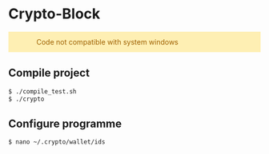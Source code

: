 <style>
@import url('//maxcdn.bootstrapcdn.com/font-awesome/4.7.0/css/font-awesome.min.css');
 
.isa_info, .isa_success, .isa_warning, .isa_error {
margin: 10px 0px;
padding:12px;
 
}
.isa_info {
    color: #00529B;
    background-color: #BDE5F8;
}
.isa_success {
    color: #4F8A10;
    background-color: #DFF2BF;
}
.isa_warning {
    color: #9F6000;
    background-color: #FEEFB3;
}
.isa_error {
    color: #D8000C;
    background-color: #FFD2D2;
}
.isa_info i, .isa_success i, .isa_warning i, .isa_error i {
    margin:10px 22px;
    font-size:2em;
    vertical-align:middle;
}

</style>

# Crypto-Block

<div class="isa_warning">
    <i class="fa fa-info-circle"></i>
    Code not compatible with system windows
</div>

## Compile project

```sh
$ ./compile_test.sh
$ ./crypto
```

## Configure programme

```sh
$ nano ~/.crypto/wallet/ids
```